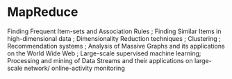 # MapReduce
Finding Frequent Item-sets and Association Rules ; Finding Similar Items in high-dimensional data ; Dimensionality Reduction techniques ; Clustering ; Recommendation systems ; Analysis of Massive Graphs and its applications on the World Wide Web ; Large-scale supervised machine learning; Processing and mining of Data Streams and their applications on large-scale network/ online-activity monitoring
